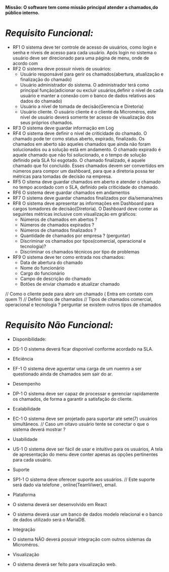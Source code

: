 **Missão: O software tem como missão principal atender a chamados,do público interno.**

# *Requisito Funcional:*
* RF1 O sistema deve ter controle de acesso de usuários, como login e senha e níveis de acesso para cada usuário. Após login no sistema o usuário deve ser direcionado para uma página de menu, onde de acordo com 
* RF2 O sistema deve possuir níveis de usuários:
    * Usuário responsável para gerir os chamados(abertura, atualização e finalização do chamado)
    * Usuário administrador do sistema. O administrador terá como principal função(adicionar ou excluir usuários,definir o nível de cada usuário e manter a conexão com o banco de dados relativos aos dados do chamado)
    * Usuário a nível de tomada de decisão(Gerencia e Diretoria)
    * Usuário cliente. O usuário cliente é o cliente da Microméros, este nível de usuário deverá somente ter acesso de visualização dos seus próprios chamados. 
* RF3 O sistema deve guardar informação em Log
* RF4 O sistema deve definir o nível de criticidade do chamado. O chamado pode ter como status aberto, expirado, finalizado. Os chamados em aberto são aqueles chamados que ainda não foram solucionados ou a solução está em andamento. O chamado expirado é aquele chamado que não foi solucionado, e o tempo de solução definido pela SLA foi esgotado. O chamado finalizado, é aquele chamado que foi concluído. Esses chamados devem ser convertidos em números para compor um dashboard, para que a diretoria possa ter métricas para tomadas de decisão na empresa.
* RF5 O sitema deve guardar chamados em aberto e atender o chamado no tempo acordado com o SLA, definido pela criticidade do chamado.
* RF6 O sistema deve guardar chamados em andamentos
* RF7 O sistema deve guardar chamados finalizados por dia/semana/mes
* RF8 O sistema deve apresentar as informações em Dashboard para cargos tomadores de decisão(Diretoria). O Dashboard deve conter as seguintes métricas inclusive com visualização em gráficos:
    * Números de chamados em abertos ?
    * Números de chamados expirados ?
    * Números de chamados finalizados ?
    * Quantidade de chamados por empresa ? (perguntar)
    * Discriminar os chamados por tipos(comercial, operacional e tecnologia)?
    * Discriminar os chamados técnicos por tipo de problemas
* RF9 O sistema deve ter como entrada nos chamados: 
    * Data de abertura do chamado
    * Nome do funcionário
    * Cargo do funcionário
    * Campo de descrição do chamado
    * Botões de enviar chamado e atualizar chamado

// Como o cliente pede para abrir um chamado ( Entra em contato com quem ?)
// Definir tipos de chamados
// Tipos de chamados  comercial, operacional e tecnologia ? perguntar se existem outros tipos de chamados

# *Requisito Não Funcional:*

* Disponibilidade:
* DS-1 O sistema deverá ficar disponível conforme acordado na SLA.

* Eficiência
* EF-1 O sistema deve aguentar uma carga de um nuemro a ser questionado ainda de chamados sem sair do ar. 

* Desempenho
* DP-1 O sistema deve ser capaz de processar e gerenciar rapidamente os chamados, de forma a garantir a satisfação do cliente.

* Ecalabilidade
* EC-1 O sistema deve ser projetado para suportar até sete(7) usuários simultâneos. // Caso um oitavo usuário tente se conectar o que o sistema deverá mostrar ?

* Usabilidade
* US-1 O sistema deve ser fácil de usar e intuitivo para os usuários, A tela de apresentação do menu deve conter apenas as opções pertinentes para cada usuário.

* Suporte
* SP1-1 O sistema deve oferecer suporte aos usuários. // Este suporte será dado via telefone , online(TeamViwer), email.

* Plataforma
* O sistema deverá ser desenvolvido em React
* O sistema deverá usar um banco de dados modelo relacional e o banco de dados utilizado será o MariaDB.  

* Integração
* O sistema NÃO deverá possuir integração com outros sistemas da Microméros.

* Visualização
* O sistema deverá ser feito para visualização web.
